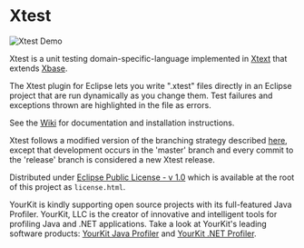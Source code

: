 Xtest
=====

![Xtest Demo](https://github.com/msbarry/Xtest/wiki/wiki_images/demo.png)

Xtest is a unit testing domain-specific-language implemented in [Xtext](http://www.eclipse.org/Xtext/) that extends [Xbase](http://www.eclipse.org/Xtext/#xbase).

The Xtest plugin for Eclipse lets you write ".xtest" files directly in an Eclipse project that are run dynamically as you change them.  Test failures and exceptions thrown are highlighted in the file as errors.

See the [Wiki](https://github.com/msbarry/Xtest/wiki) for documentation and installation instructions.

Xtest follows a modified version of the branching strategy described [here](http://nvie.com/posts/a-successful-git-branching-model/), except that development occurs in the 'master' branch and every commit to the 'release' branch is considered a new Xtest release.

Distributed under [Eclipse Public License - v 1.0](http://www.eclipse.org/legal/epl-v10.html) which is available at the root of this project as ``license.html``.

YourKit is kindly supporting open source projects with its full-featured Java Profiler.
YourKit, LLC is the creator of innovative and intelligent tools for profiling
Java and .NET applications. Take a look at YourKit's leading software products:
<a href="http://www.yourkit.com/java/profiler/index.jsp">YourKit Java Profiler</a> and
<a href="http://www.yourkit.com/.net/profiler/index.jsp">YourKit .NET Profiler</a>.